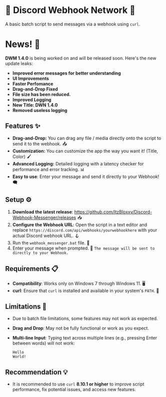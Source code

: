 # 🚀 Discord Webhook Network 🚀
A basic batch script to send messages via a webhook using `curl`.

# News! 📰
**DWM 1.4.0** is being worked on and will be released soon.
Here's the new update leaks:
- **Improved error messages for better understanding**
- **UI Improvements**
- **Faster Perfomance**
- **Drag-and-Drop Fixed**
- **File size has been reduced.**
- **Improved Logging**
- **New Title: DWN 1.4.0**
- **Removed useless logging**

## Features ✨
- **Drag-and-Drop:** You can drag any file / media directly onto the script to send it to the webhook. 📤
- **Customization:** You can customize the app the way you want it! (Title, Color) 🖌️
- **Advanced Logging:** Detailed logging with a latency checker for performance and error tracking. 📊
- **Easy to use**: Enter your message and send it directly to your Webhook! 🗨️

## Setup ⚙️
1. **Download the latest release**: https://github.com/ItzBloxxy/Discord-Webhook-Messenger/releases 📥
2. **Configure the Webhook URL**: Open the script in a text editor and replace `https://discord.com/api/webhooks/yourwebhookhere` with your actual Discord webhook URL. 🪝
3. Run the `webhook_messenger.bat` file. 🎯
4. Enter your message when prompted. 📝 `The message will be sent to directly to your Webhook.`

## Requirements 📋  
- **Compatibility**: Works only on Windows 7 through Windows 11. 🖥️
- **curl**: Ensure that `curl` is installed and available in your system's `PATH`. 🔧  

## Limitations 🚧  
- Due to batch file limitations, some features may not work as expected.  
- **Drag and Drop**: May not be fully functional or work as you expect.  
- **Multi-line Input**: Typing text across multiple lines (e.g., pressing Enter between words) will not work:  

  ```
  Hello  
  World!  
  ```

## Recommendation 💡  
- It is recommended to use `curl` **8.10.1 or higher** to improve script performance, fix potential issues, and access new features.  
